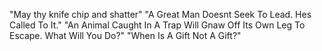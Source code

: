 "May thy knife chip and shatter"
"A Great Man Doesnt Seek To Lead. Hes Called To It."
 "An Animal Caught In A Trap Will Gnaw Off Its Own Leg To Escape. What Will You Do?"
 "When Is A Gift Not A Gift?"
